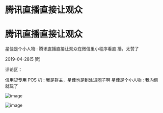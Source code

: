 # 腾讯直播直接让观众

# 腾讯直播直接让观众

星佳是个小人物 : 腾讯直播直接让观众在微信里小程序看直 播，太赞了

2019-04-28(5 赞)

评论区：

信用贷专用 POS 机 : 我是群主，星佳也是到处进圈子啊 星佳是个小人物 : 我内侧就玩了

![image](img/Image_051.png)

![image](img/Image_052.png)